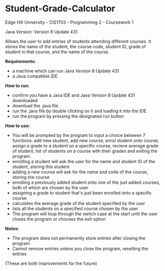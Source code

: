 # Student-Grade-Calculator
Edge Hill University - CIS1703 - Programming 2 - Coursework 1

Java Version: Version 8 Update 431

Allows the user to add entries of students attending different courses. It stores the name of the student, the course code, student ID, grade of student in that course, and the name of the course.

**Requirements:**
- a machine which can run Java Version 8 Update 431
- a Java compatible IDE

**How to run:**
- confirm you have a Java IDE and Java Version 8 Update 431 downloaded
- download the .java file
- run the .java file by double clicking on it and loading it into the IDE
- run the program by pressing the designated run button

**How to use:**
- You will be prompted by the program to input a choice between 7 functions: add new student, add new course, enrol student onto course, assign a grade to a student on a specific course, recieve average grade of student, list of students on a course with their grades and exiting the program.
- enrolling a student will ask the user for the name and student ID of the student, storing this student
- adding a new course will ask for the name and code of the course, storing the course
- enrolling a previously added student onto one of the just added courses, both of which are chosen by the user
- assigning a grade to student that's just been enrolled onto a specific course
- calculates the average grade of the student specified by the user
- lists all the students on a specified course chosen by the user
- The program will loop through the switch case at the start until the user closes the program or chooses the exit option

**Notes:**
- The program does not permanently store entries after closing the program
- Cannot remove entries unless you close the program, resetting the entries

(These are both improvements for the future)
